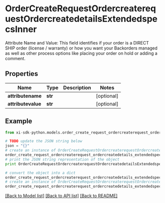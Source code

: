 # OrderCreateRequestOrdercreaterequestOrdercreatedetailsExtendedspecsInner

Attribute Name and Value: This field identifies if your order is a DIRECT SHIP order (license / warranty) or how you want your Backorders managed as well as other process options like placing your order on hold or adding a comment. 

## Properties

Name | Type | Description | Notes
------------ | ------------- | ------------- | -------------
**attributename** | **str** |  | [optional] 
**attributevalue** | **str** |  | [optional] 

## Example

```python
from xi-sdk-python.models.order_create_request_ordercreaterequest_ordercreatedetails_extendedspecs_inner import OrderCreateRequestOrdercreaterequestOrdercreatedetailsExtendedspecsInner

# TODO update the JSON string below
json = "{}"
# create an instance of OrderCreateRequestOrdercreaterequestOrdercreatedetailsExtendedspecsInner from a JSON string
order_create_request_ordercreaterequest_ordercreatedetails_extendedspecs_inner_instance = OrderCreateRequestOrdercreaterequestOrdercreatedetailsExtendedspecsInner.from_json(json)
# print the JSON string representation of the object
print OrderCreateRequestOrdercreaterequestOrdercreatedetailsExtendedspecsInner.to_json()

# convert the object into a dict
order_create_request_ordercreaterequest_ordercreatedetails_extendedspecs_inner_dict = order_create_request_ordercreaterequest_ordercreatedetails_extendedspecs_inner_instance.to_dict()
# create an instance of OrderCreateRequestOrdercreaterequestOrdercreatedetailsExtendedspecsInner from a dict
order_create_request_ordercreaterequest_ordercreatedetails_extendedspecs_inner_form_dict = order_create_request_ordercreaterequest_ordercreatedetails_extendedspecs_inner.from_dict(order_create_request_ordercreaterequest_ordercreatedetails_extendedspecs_inner_dict)
```
[[Back to Model list]](../README.md#documentation-for-models) [[Back to API list]](../README.md#documentation-for-api-endpoints) [[Back to README]](../README.md)


